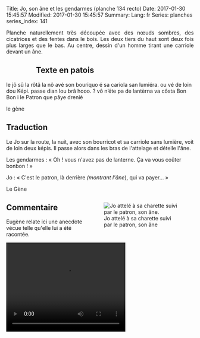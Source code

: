 Title: Jo, son âne et les gendarmes (planche 134 recto)
Date: 2017-01-30 15:45:57
Modified: 2017-01-30 15:45:57
Summary: 
Lang: fr
Series: planches
series_index: 141

<p style="text-align:justify;">Planche naturellement très découpée
avec des nœuds sombres, des cicatrices et des fentes dans le bois. Les
deux tiers du haut sont deux fois plus larges que le bas. Au centre,
dessin d'un homme tirant une carriole devant un âne. </p>

<figure class="image-block" style="float: left;">
  <img alt="" src="{static}/images/planche_134_recto.png">
  <figcaption style="max-width: 252px"></figcaption>
</figure>

## Texte en patois

le jô sû la rôtâ la nô avé son bouriquo é sa cariola san lumiéra. ou
vé de loin dou Képi. passe dian lou brâ hooo. ?  vô n’éte pa de
lantèrna va côsta Bon Bon i le Patron que pâye drenié

le gène

## Traduction

Le Jo sur la route, la nuit, avec son bourricot et sa carriole sans
lumière, voit de loin deux képis. Il passe alors dans les bras de
l'attelage et dételle l'âne.

Les gendarmes : « Oh ! vous n'avez pas de lanterne. Ça va vous coûter
bonbon ! »

Jo : « C'est le patron, là derrière *(montrant l'âne*), qui va
payer… »

Le Gène

<figure class="image-block" style="float: right; max-width: 40%;">
  <img alt="Jo attelé à sa charette suivi par le patron, son âne." src="{static}/images/planche_134_recto_dessin.png">
  <figcaption style="max-width: 400px">Jo attelé à sa charette suivi par le patron, son âne</figcaption>
</figure>

## Commentaire

Eugène relate ici une anecdote vécue telle qu'elle lui a été racontée.

<video width="320" height="240" controls>
  <source src="https://d1njpgd0ygatdn.cloudfront.net/video_134.mp4" type="video/mp4">
</video>
